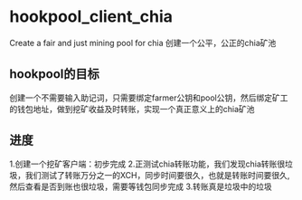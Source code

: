 # hookpool_client_chia
Create a fair and just mining pool for chia
创建一个公平，公正的chia矿池
## hookpool的目标
创建一个不需要输入助记词，只需要绑定farmer公钥和pool公钥，然后绑定矿工的钱包地址，做到挖矿收益及时转账，实现一个真正意义上的chia矿池

## 进度
1.创建一个挖矿客户端：初步完成 
2.正测试chia转账功能，我们发现chia转账很垃圾，我们测试了转账万分之一的XCH，同步时间要很久，也就是转账时间要很久,然后查看是否到账也很垃圾，需要等钱包同步完成 
3.转账真是垃圾中的垃圾 
